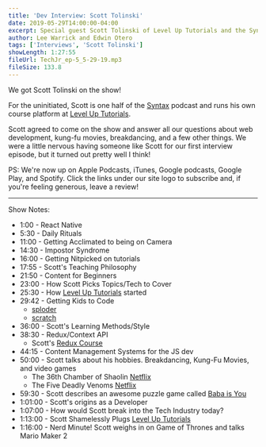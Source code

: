 ```yaml
---
title: 'Dev Interview: Scott Tolinski'
date: 2019-05-29T14:00:00-04:00
excerpt: Special guest Scott Tolinski of Level Up Tutorials and the Syntax podcast joins us to talk about his journey, business, and to answer all of your listener submitted questions!
author: Lee Warrick and Edwin Otero
tags: ['Interviews', 'Scott Tolinski']
showLength: 1:27:55
fileUrl: TechJr_ep-5_5-29-19.mp3
fileSize: 133.8
---
```


We got Scott Tolinski on the show!

For the uninitiated, Scott is one half of the [Syntax](https://syntax.fm) podcast and runs his own course platform at [Level Up Tutorials](https://leveluptutorials.com).

Scott agreed to come on the show and answer all our questions about web development, kung-fu movies, breakdancing, and a few other things. We were a little nervous having someone like Scott for our first interview episode, but it turned out pretty well I think!

PS: We're now up on Apple Podcasts, iTunes, Google podcasts, Google Play, and Spotify. Click the links under our site logo to subscribe and, if you're feeling generous, leave a review!
<hr />

Show Notes:

* 1:00 - React Native
* 5:30 - Daily Rituals
* 11:00 - Getting Acclimated to being on Camera
* 14:30 - Impostor Syndrome
* 16:00 - Getting Nitpicked on tutorials
* 17:55 - Scott's Teaching Philosophy
* 21:50 - Content for Beginners
* 23:00 - How Scott Picks Topics/Tech to Cover
* 25:30 - How [Level Up Tutorials](https://leveluptutorials.com) started
* 29:42 - Getting Kids to Code
  * [sploder](https://sploder.com)
  * [scratch](https://scratch.mit.edu)
* 36:00 - Scott's Learning Methods/Style
* 38:30 - Redux/Context API
  * Scott's [Redux Course](https://www.leveluptutorials.com/tutorials/redux-and-react-for-everyone)
* 44:15 - Content Management Systems for the JS dev
* 50:00 - Scott talks about his hobbies. Breakdancing, Kung-Fu Movies, and video games
  * The 36th Chamber of Shaolin [Netflix](https://www.netflix.com/title/70062784)
  * The Five Deadly Venoms [Netflix](https://www.netflix.com/title/60001377)
* 59:30 - Scott describes an awesome puzzle game called [Baba is You](https://hempuli.com/baba/)
* 1:01:00 - Scott's origins as a Developer
* 1:07:00 - How would Scott break into the Tech Industry today?
* 1:13:00 - Scott Shamelessly Plugs [Level Up Tutorials](https://leveluptutorials.com)
* 1:16:00 - Nerd Minute! Scott weighs in on Game of Thrones and talks Mario Maker 2